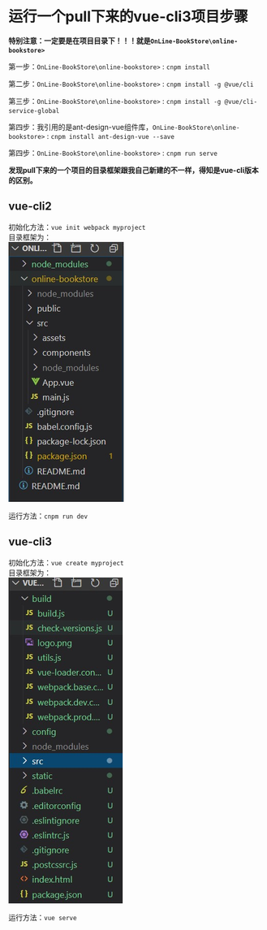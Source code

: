 # 运行一个pull下来的vue-cli3项目步骤  
**特别注意：一定要是在项目目录下！！！就是`OnLine-BookStore\online-bookstore>`**  

第一步：`OnLine-BookStore\online-bookstore>` : `cnpm install`  

第二步：`OnLine-BookStore\online-bookstore>` : `cnpm install -g @vue/cli`  

第三步：`OnLine-BookStore\online-bookstore>` : `cnpm install -g @vue/cli-service-global`  

第四步：我引用的是ant-design-vue组件库，`OnLine-BookStore\online-bookstore>` : `cnpm install ant-design-vue --save`

第四步：`OnLine-BookStore\online-bookstore>` : `cnpm run serve`  
  
  
  

**发现pull下来的一个项目的目录框架跟我自己新建的不一样，得知是vue-cli版本的区别。**  

## vue-cli2  
初始化方法：`vue init webpack myproject`  
目录框架为：  
![vue/cli3目录框架](/pictures/notes/vue-cli3目录框架.jpg)  

运行方法：`cnpm run dev`  

## vue-cli3  
初始化方法：`vue create myproject`  
目录框架为：  
![vue-cli2目录框架](/pictures/notes/vue-cli2目录框架.jpg)  

运行方法：`vue serve`  



